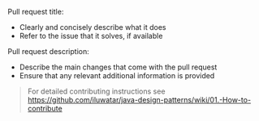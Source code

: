 
Pull request title:

- Clearly and concisely describe what it does
- Refer to the issue that it solves, if available


Pull request description:

- Describe the main changes that come with the pull request
- Ensure that any relevant additional information is provided



> For detailed contributing instructions see https://github.com/iluwatar/java-design-patterns/wiki/01.-How-to-contribute
